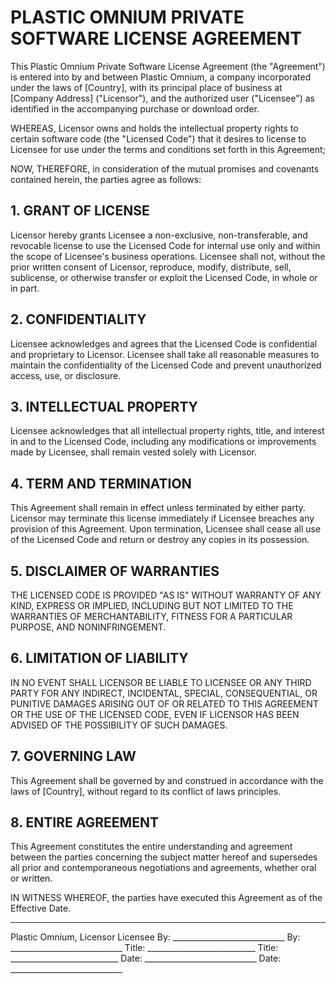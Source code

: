 # PLASTIC OMNIUM PRIVATE SOFTWARE LICENSE AGREEMENT

This Plastic Omnium Private Software License Agreement (the "Agreement") is entered into by and between Plastic Omnium, a company incorporated under the laws of [Country], with its principal place of business at [Company Address] ("Licensor"), and the authorized user ("Licensee") as identified in the accompanying purchase or download order.

WHEREAS, Licensor owns and holds the intellectual property rights to certain software code (the "Licensed Code") that it desires to license to Licensee for use under the terms and conditions set forth in this Agreement;

NOW, THEREFORE, in consideration of the mutual promises and covenants contained herein, the parties agree as follows:

## 1. GRANT OF LICENSE
Licensor hereby grants Licensee a non-exclusive, non-transferable, and revocable license to use the Licensed Code for internal use only and within the scope of Licensee's business operations. Licensee shall not, without the prior written consent of Licensor, reproduce, modify, distribute, sell, sublicense, or otherwise transfer or exploit the Licensed Code, in whole or in part.

## 2. CONFIDENTIALITY
Licensee acknowledges and agrees that the Licensed Code is confidential and proprietary to Licensor. Licensee shall take all reasonable measures to maintain the confidentiality of the Licensed Code and prevent unauthorized access, use, or disclosure.

## 3. INTELLECTUAL PROPERTY
Licensee acknowledges that all intellectual property rights, title, and interest in and to the Licensed Code, including any modifications or improvements made by Licensee, shall remain vested solely with Licensor.

## 4. TERM AND TERMINATION
This Agreement shall remain in effect unless terminated by either party. Licensor may terminate this license immediately if Licensee breaches any provision of this Agreement. Upon termination, Licensee shall cease all use of the Licensed Code and return or destroy any copies in its possession.

## 5. DISCLAIMER OF WARRANTIES
THE LICENSED CODE IS PROVIDED "AS IS" WITHOUT WARRANTY OF ANY KIND, EXPRESS OR IMPLIED, INCLUDING BUT NOT LIMITED TO THE WARRANTIES OF MERCHANTABILITY, FITNESS FOR A PARTICULAR PURPOSE, AND NONINFRINGEMENT.

## 6. LIMITATION OF LIABILITY
IN NO EVENT SHALL LICENSOR BE LIABLE TO LICENSEE OR ANY THIRD PARTY FOR ANY INDIRECT, INCIDENTAL, SPECIAL, CONSEQUENTIAL, OR PUNITIVE DAMAGES ARISING OUT OF OR RELATED TO THIS AGREEMENT OR THE USE OF THE LICENSED CODE, EVEN IF LICENSOR HAS BEEN ADVISED OF THE POSSIBILITY OF SUCH DAMAGES.

## 7. GOVERNING LAW
This Agreement shall be governed by and construed in accordance with the laws of [Country], without regard to its conflict of laws principles.

## 8. ENTIRE AGREEMENT
This Agreement constitutes the entire understanding and agreement between the parties concerning the subject matter hereof and supersedes all prior and contemporaneous negotiations and agreements, whether oral or written.

IN WITNESS WHEREOF, the parties have executed this Agreement as of the Effective Date.

_____________________________                _____________________________
Plastic Omnium, Licensor                        Licensee
By: ____________________________             By: ____________________________
Title: ___________________________            Title: ___________________________
Date: ____________________________            Date: ____________________________
